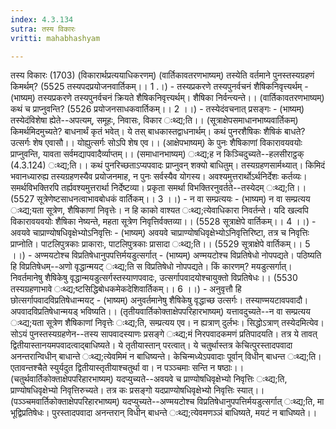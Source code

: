```yaml
---
index: 4.3.134
sutra: तस्य विकारः
vritti: mahabhashyam

---
```

 तस्य विकारः (1703) (विकारार्थप्रत्ययाधिकरणम्) (वार्तिकावतरणभाष्यम्) तस्येति वर्तमाने पुनस्तस्यग्रहणं किमर्थम्? (5525 तस्यपदप्रयोजनवार्तिकम्।। 1 .।) - तस्यप्रकरणे तस्यपुनर्वचनं शैषिकनिवृत्त्यर्थम् - (भाष्यम्) तस्यप्रकरणे तस्यपुनर्वचनं क्रियते शैषिकनिवृत्त्यर्थम्। शैषिका निर्वन्त्यन्ते।। (वार्तिकावतरणभाष्यम्) कथं च प्राप्नुवन्ति? (5526 प्रयोजनसाधकवार्तिकम्।। 2 ।।) - तस्येदंवचनात् प्रसङ्गः - (भाष्यम्) तस्येदंविशेषा ह्येते--अपत्यम्, समूहः, निवासः, विकार ःथ्द्य;ति।। (सूत्राक्षेपसमाधानभाष्यवार्तिकम्) किमर्थमिदमुच्यते? बाधनार्थं कृतं भवेत्। ये तस् बाधकास्तद्वाधनार्थम्। कथं पुनरशैषिकः शैषिकं बाधते? उत्सर्गः शेष एवासौ।। योह्युत्सर्गः सोऽपि शेष एव।। (आक्षेपभाष्यम्) के पुनः शैषिकाणां विकारावयवयोः प्राप्नुवन्ति, यावता सर्वमद्यापवादैर्व्याप्तम्।। (समाधानभाष्यम्) ःथ्द्य;ह न किञ्चिदुच्यते--हलसीराट्ठक् (4.3.124) ःथ्द्य;ति।। कथं पुनरिच्छताऽप्यपवादः प्राप्नुवन् शक्यो बाधितुम्। तस्यग्रहणसार्मथ्यात्। किमिदं भवानध्यारुह्य तस्यग्रहणस्यैव प्रयोजनमाह, न पुनः सर्वस्यैव योगस्य। अवश्यमुत्तरार्थोऽर्थनिर्देशः कर्तव्यः। समर्थविभक्तिरपि तर्ह्यवश्यमुत्तरार्था निर्देष्टव्या। प्रकृता समर्था विभक्तिरनुवर्तते--तस्येदम् ःथ्द्य;ति।। (5527 सूत्रेणेष्टसाधनत्वाभावबोधकं वार्तिकम्।। 3 ।।) - न वा सम्प्रत्ययः - (भाष्यम्) न वा सम्प्रत्यय ःथ्द्य;यता सूत्रेण, शैषिकाणां निवृत्तेः। न हि काको वाश्यत ःथ्द्य;त्येवाधिकारा निवर्तन्ते। यदि खल्वपि विकारावयवयोः शैषिका नेष्यन्ते, महता सूत्रेण निवृत्तिर्वक्तव्या।। (5528 सूत्राक्षेपे वार्तिकम्।। 4 ।।) - अवयवे चाप्राण्योषधिवृक्षेभ्योऽनिवृत्तिः - (भाष्यम्) अवयवे चाप्राण्योषधिवृक्षेभ्योऽनिवृत्तिरिष्टा, तत्र च निवृत्तिः प्राप्नोति। पाटलिपुत्रकाः प्राकाराः, पाटलिपुत्रकाः प्रासादा ःथ्द्य;ति।। (5529 सूत्राक्षेपे वार्तिकम्।। 5 ।।) - अण्मयटोश्च विप्रतिषेधानुपपत्तिर्मयडुत्सर्गात् - (भाष्यम्) अण्मयटोश्च विप्रतिषेधो नोपपद्यते। पठिष्यति हि विप्रतिषेधम्--अणो वृद्धान्मयट् ःथ्द्य;ति स विप्रतिषेधो नोपपद्यते। किं कारणम्? मयडुत्सर्गात्। निवर्तमानेषु शैषिकेषु वृद्धान्मयडुत्सर्गस्तस्याणपवादः, उत्सर्गापवादयोश्चायुक्तो विप्रतिषेधः।। (5530 तस्यग्रहणाभावे ःथ्द्य;ष्टसिद्धिबोधकमेकदेशिवार्तिकम्।। 6 ।।) - अनुवृत्तौ हि छोत्सर्गापवादविप्रतिषेधान्मयट् - (भाष्यम्) अनुवर्तमानेषु शैषिकेषु वृद्धाच्छ उत्सर्गः। तस्याण्मयटावपवादौ। अपवादविप्रतिषेधान्मयड् भविष्यति।। (तृतीयवार्तिकोक्ताक्षेपपरिहारभाष्यम्) यत्तावदुच्यते--न वा सम्प्रत्यय ःथ्द्य;यता सूत्रेण शैषिकाणां निवृत्तेः ःथ्द्य;ति, सम्प्रत्यय एव। न ह्यत्राण् दुर्लभः। सिद्धोऽत्राण् तस्येदमित्येव। सोऽयं पुनस्तस्यग्रहणेन--तस्य सापवादस्याणः प्रसङ्गे ःथ्द्य;मं निरपवादकमणं प्रतिपादयति। तत्र ये तावत् द्वितीयास्तानयमपवादत्वाद्बाधिष्यते। ये तृतीयास्तान् परत्वात्। ये चतुर्थास्तत्र केचित्पुरस्तादपवादा अनन्तरान्विधीन् बाधान्ते ःथ्द्य;त्येवमिमं न बाधिष्यन्ते। केचिन्मध्येऽपवादाः पूर्वान् विधीन् बाधन्त ःथ्द्य;ति। एतावन्तश्चैते स्युर्यदुत द्वितीयास्तृतीयाश्चतुर्था वा। न पञ्ञ्चमाः सन्ति न षष्ठाः।। (चतुर्थवार्तिकोक्ताक्षेपपरिहारभाष्यम्) यदप्युच्यते--अवयवे च प्राण्योषधिवृक्षेभ्यो निवृत्तिः ःथ्द्य;ति, प्राण्योषधिवृक्षेभ्यो निवृत्तिरुच्यते। तत्र कः प्रसङ्गो यदप्राण्योषधिवृक्षेभ्यो निवृत्तिः स्यात्।। (पञ्ञ्चमवार्तिकोक्ताक्षेपपरिहारभाष्यम्) यदप्युच्यते--अण्मयटोश्च विप्रतिषेधानुपपत्तिर्मयडुत्सर्गात् ःथ्द्य;ति, मा भूद्विप्रतिषेधः। पुरस्तादपवादा अनन्तरान् विधीन् बाधन्ते ःथ्द्य;त्येवमणञ्ञं बाधिष्यते, मयटं न बाधिष्यते।। 